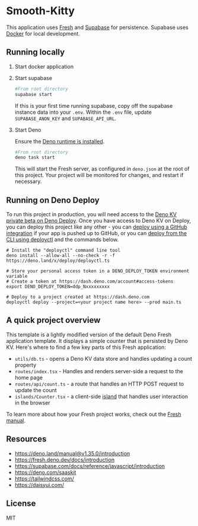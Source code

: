 # Smooth-Kitty

This application uses [Fresh](https://fresh.deno.dev/) and [Supabase](https://supabase.com/docs/guides/cli) for persistence. Supabase uses [Docker](https://www.docker.com/) for local development.

## Running locally

1. Start docker application

1. Start supabase

    ```bash
    #From root directory
    supabase start
    ```

    If this is your first time running supabase, copy off the supabase instance data into your `.env`. Within the `.env` file, update `SUPABASE_ANON_KEY` and `SUPABASE_API_URL`.

1. Start Deno<br>

    Ensure the [Deno runtime is installed](https://deno.com/manual/getting_started/installation). 

    ```bash
    #From root directory
    deno task start
    ```

    This will start the Fresh server, as configured in `deno.json` at the root of this project. Your project will be monitored for changes, and restart if necessary.

## Running on Deno Deploy

To run this project in production, you will need access to the [Deno KV private beta on Deno Deploy](https://deno.com/manual/runtime/kv). Once you have access to Deno KV on Deploy, you can deploy this project like any other - you can [deploy using a GitHub integration](https://deno.com/deploy/docs/ci_github) if your app is pushed up to GitHub, or you can [deploy from the CLI using deployctl](https://deno.com/deploy/docs/deployctl) and the commands below.

```
# Install the "deployctl" command line tool
deno install --allow-all --no-check -r -f https://deno.land/x/deploy/deployctl.ts

# Store your personal access token in a DENO_DEPLOY_TOKEN environment variable
# Create a token at https://dash.deno.com/account#access-tokens
export DENO_DEPLOY_TOKEN=ddp_Nxxxxxxxxx

# Deploy to a project created at https://dash.deno.com
deployctl deploy --project=<your project name here> --prod main.ts
```

## A quick project overview

This template is a lightly modified version of the default Deno Fresh application template. It displays a simple counter that is persisted by Deno KV. Here's where to find a few key parts of this Fresh application:

* `utils/db.ts` - opens a Deno KV data store and handles updating a count property
* `routes/index.tsx` - Handles and renders server-side a request to the home page
* `routes/api/count.ts` - a route that handles an HTTP POST request to update the count
* `islands/Counter.tsx` - a client-side [island](https://fresh.deno.dev/docs/concepts/islands) that handles user interaction in the browser

To learn more about how your Fresh project works, check out the [Fresh manual](https://fresh.deno.dev/docs/introduction).

## Resources

* https://deno.land/manual@v1.35.0/introduction
* https://fresh.deno.dev/docs/introduction
* https://supabase.com/docs/reference/javascript/introduction
* https://deno.com/saaskit
* https://tailwindcss.com/
* https://daisyui.com/

## License

MIT
